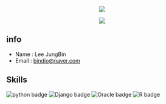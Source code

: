 <!-- 헤더부분(가운데 정렬을위해 html 문법사용) -->
<p align='center'>
  <a href="https://github.com/JBindio">
    <img src="https://capsule-render.vercel.app/api?type=waving&color=gradient&fontColor=FFFFFF&height=300&section=header&text=JungBin's%20Study&fontSize=50"/>
  </a>
</p>

<p align='center'>
  <a href="https://github.com/sujinbang">
    <img src="https://capsule-render.vercel.app/api?type=waving&color=gradient&fontColor=FFFFFF&height=300&section=header&text=SJBANG%20Repository&fontSize=50"/>
  </a>
</p>


## info
- Name : Lee JungBin
- Email : bindio@naver.com

## Skills
![python badge](https://img.shields.io/badge/Python-FFFFFF?style=for-the-badge&logo=python&logoColor=white)
![Django badge](https://img.shields.io/badge/Django-FFFFFF?style=for-the-badge&logo=django&logoColor=white)
![Oracle badge](https://img.shields.io/badge/Oracle-FFFFFF?style=for-the-badge&logo=Oracle&logoColor=white)
![R badge](https://img.shields.io/badge/R-FFFFFF?style=for-the-badge&logo=r&logoColor=white)


<!--
**JBindio/JBindio** is a ✨ _special_ ✨ repository because its `README.md` (this file) appears on your GitHub profile.

Here are some ideas to get you started:

- 🔭 I’m currently working on ...
- 🌱 I’m currently learning ...
- 👯 I’m looking to collaborate on ...
- 🤔 I’m looking for help with ...
- 💬 Ask me about ...
- 📫 How to reach me: ...
- 😄 Pronouns: ...
- ⚡ Fun fact: ...
-->
